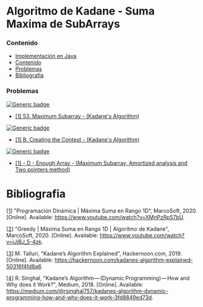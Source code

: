# Algoritmo de Kadane - Suma Maxima de SubArrays

### Contenido

* [Implementación en Java]()
* [Contenido](#contenido)
* [Problemas](#problemas)
* [Bibliografia](#bibliografia)

### Problemas

[![Generic badge](https://img.shields.io/badge/LeetCode-Easy-green.svg)](https://leetcode.com/problemset/algorithms/)

* [[1] 53. Maximum Subarray - (Kadane's Algorithm)](https://leetcode.com/problems/maximum-subarray/)

[![Generic badge](https://img.shields.io/badge/Codeforces-Easy-green.svg)](https://codeforces.com/problemset)

* [[1] B. Creating the Contest - (Kadane's Algorithm)](https://codeforces.com/contest/1029/problem/B)

[![Generic badge](https://img.shields.io/badge/AtCoder-Medium-yellow.svg)](https://atcoder.jp/contests/)

* [[1] - D - Enough Array - (Maximum Subarray, Amortized analysis and Two pointers method)](https://atcoder.jp/contests/abc130/tasks/abc130_d)

# Bibliografia

[[1]](https://www.youtube.com/watch?v=XMnPzRp57bU) "Programación Dinámica | Máxima Suma en Rango 1D", MarcoSoft, 2020. [Online]. Available: https://www.youtube.com/watch?v=XMnPzRp57bU.

[[2]](https://www.youtube.com/watch?v=iJjBJ_5-4zk) "Greedy | Máxima Suma en Rango 1D | Algoritmo de Kadane", MarcoSoft, 2020. [Online]. Available: https://www.youtube.com/watch?v=iJjBJ_5-4zk.

[[3]](https://hackernoon.com/kadanes-algorithm-explained-50316f4fd8a6) M. Talluri, "Kadane’s Algorithm Explained", Hackernoon.com, 2019. [Online]. Available: https://hackernoon.com/kadanes-algorithm-explained-50316f4fd8a6.

[[4]](https://medium.com/@rsinghal757/kadanes-algorithm-dynamic-programming-how-and-why-does-it-work-3fd8849ed73d) R. Singhal, "Kadane’s Algorithm — (Dynamic Programming) — How and Why does it Work?", Medium, 2018. [Online]. Available: https://medium.com/@rsinghal757/kadanes-algorithm-dynamic-programming-how-and-why-does-it-work-3fd8849ed73d.